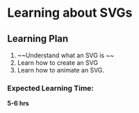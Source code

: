 # Learning about SVGs

## Learning Plan

1. ~~Understand what an SVG is ~~
2.  Learn how to create an SVG
3.  Learn how to animate an SVG.

### Expected Learning Time: 

<strong> 5-6 hrs </strong>
